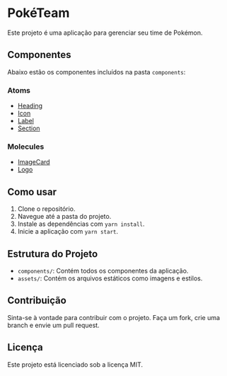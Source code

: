 # PokéTeam

Este projeto é uma aplicação para gerenciar seu time de Pokémon.

## Componentes

Abaixo estão os componentes incluídos na pasta `components`:

### Atoms

- [Heading](src/components/atoms/Heading/README.md)
- [Icon](src/components/atoms/Icon/README.md)
- [Label](src/components/atoms/Label/README.md)
- [Section](src/components/atoms/Section/README.md)

### Molecules

- [ImageCard](src/components/molecules/ImageCard/README.md)
- [Logo](src/components/molecules/Logo/README.md)

## Como usar

1. Clone o repositório.
2. Navegue até a pasta do projeto.
3. Instale as dependências com `yarn install`.
4. Inicie a aplicação com `yarn start`.

## Estrutura do Projeto

- `components/`: Contém todos os componentes da aplicação.
- `assets/`: Contém os arquivos estáticos como imagens e estilos.

## Contribuição

Sinta-se à vontade para contribuir com o projeto. Faça um fork, crie uma branch e envie um pull request.

## Licença

Este projeto está licenciado sob a licença MIT.